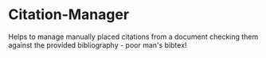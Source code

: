 # Citation-Manager
Helps to manage manually placed citations from a document checking them against the provided bibliography - poor man's bibtex!
